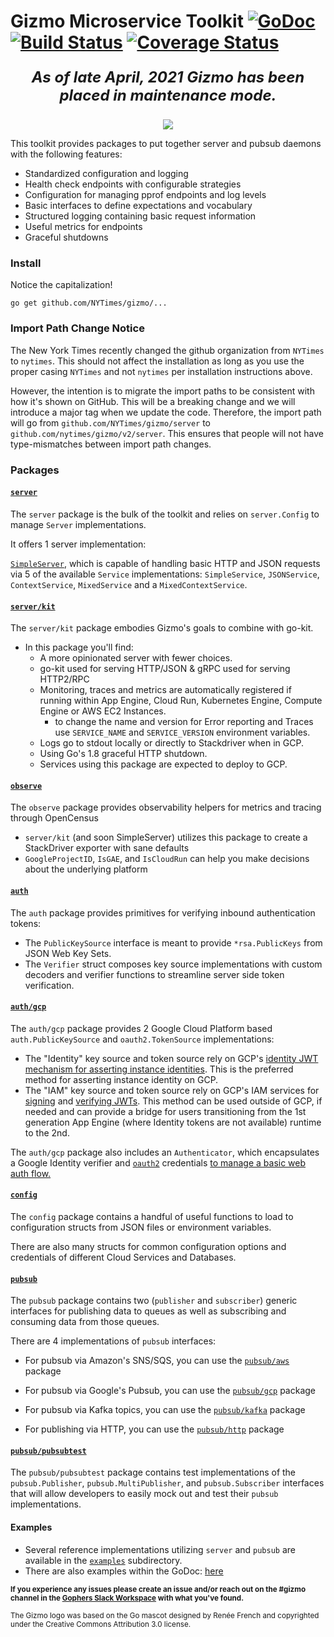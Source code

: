 # Gizmo Microservice Toolkit [![GoDoc](https://godoc.org/github.com/NYTimes/gizmo?status.svg)](https://godoc.org/github.com/NYTimes/gizmo) [![Build Status](https://travis-ci.org/nytimes/gizmo.svg?branch=master)](https://travis-ci.org/nytimes/gizmo) [![Coverage Status](https://coveralls.io/repos/nytimes/gizmo/badge.svg?branch=master&service=github)](https://coveralls.io/github/nytimes/gizmo?branch=master)

<p align="center" style="font-size:x-large;">
  <B><I>As of late April, 2021 Gizmo has been placed in maintenance mode.</I></B>
</p>

<p align="center">
  <img src="http://graphics8.nytimes.com/images/blogs/open/2015/gizmo.png"/>
</p>

This toolkit provides packages to put together server and pubsub daemons with the following features:

* Standardized configuration and logging
* Health check endpoints with configurable strategies
* Configuration for managing pprof endpoints and log levels
* Basic interfaces to define expectations and vocabulary
* Structured logging containing basic request information
* Useful metrics for endpoints
* Graceful shutdowns


### Install
Notice the capitalization!

`go get github.com/NYTimes/gizmo/...`

### Import Path Change Notice
The New York Times recently changed the github organization from `NYTimes` to `nytimes`. This should not affect the installation as long as you use the proper casing `NYTimes` and not `nytimes` per installation instructions above.

However, the intention is to migrate the import paths to be consistent with how it's shown on GitHub. This will be a breaking change and we will introduce a major tag when we update the code. Therefore, the import path will go from `github.com/NYTimes/gizmo/server` to `github.com/nytimes/gizmo/v2/server`. This ensures that people will not have type-mismatches between import path changes.

### Packages

#### [`server`](https://godoc.org/github.com/NYTimes/gizmo/server)

The `server` package is the bulk of the toolkit and relies on `server.Config` to manage `Server` implementations.

It offers 1 server implementation:

[`SimpleServer`](https://godoc.org/github.com/NYTimes/gizmo/server#SimpleServer), which is capable of handling basic HTTP and JSON requests via 5 of the available `Service` implementations: `SimpleService`, `JSONService`, `ContextService`, `MixedService` and a `MixedContextService`.

#### [`server/kit`](https://godoc.org/github.com/NYTimes/gizmo/server/kit)

The `server/kit` package embodies Gizmo's goals to combine with go-kit.

* In this package you'll find:
    * A more opinionated server with fewer choices.
    * go-kit used for serving HTTP/JSON & gRPC used for serving HTTP2/RPC
    * Monitoring, traces and metrics are automatically registered if running within App Engine, Cloud Run, Kubernetes Engine, Compute Engine or AWS EC2 Instances.
        * to change the name and version for Error reporting and Traces use `SERVICE_NAME` and `SERVICE_VERSION` environment variables.
    * Logs go to stdout locally or directly to Stackdriver when in GCP.
    * Using Go's 1.8 graceful HTTP shutdown.
    * Services using this package are expected to deploy to GCP.


#### [`observe`](https://godoc.org/github.com/NYTimes/gizmo/observe)

The `observe` package provides observability helpers for metrics and tracing through OpenCensus

* `server/kit` (and soon SimpleServer) utilizes this package to create a StackDriver exporter with sane defaults
* `GoogleProjectID`, `IsGAE`, and `IsCloudRun` can help you make decisions about the underlying platform

#### [`auth`](https://godoc.org/github.com/NYTimes/gizmo/auth)

The `auth` package provides primitives for verifying inbound authentication tokens:

* The `PublicKeySource` interface is meant to provide `*rsa.PublicKeys` from JSON Web Key Sets.
* The `Verifier` struct composes key source implementations with custom decoders and verifier functions to streamline server side token verification.

#### [`auth/gcp`](https://godoc.org/github.com/NYTimes/gizmo/auth/gcp)

The `auth/gcp` package provides 2 Google Cloud Platform based `auth.PublicKeySource` and `oauth2.TokenSource` implementations:

* The "Identity" key source and token source rely on GCP's [identity JWT mechanism for asserting instance identities](https://cloud.google.com/compute/docs/instances/verifying-instance-identity). This is the preferred method for asserting instance identity on GCP.
* The "IAM" key source and token source rely on GCP's IAM services for [signing](https://cloud.google.com/iam/reference/rest/v1/projects.serviceAccounts/signJwt) and [verifying JWTs](https://cloud.google.com/iam/reference/rest/v1/projects.serviceAccounts.keys/get). This method can be used outside of GCP, if needed and can provide a bridge for users transitioning from the 1st generation App Engine (where Identity tokens are not available) runtime to the 2nd.

The `auth/gcp` package also includes an `Authenticator`, which encapsulates a Google Identity verifier and [`oauth2`](https://godoc.org/golang.org/x/oauth2) credentials [to manage a basic web auth flow.](https://developers.google.com/identity/sign-in/web/backend-auth#verify-the-integrity-of-the-id-token)


#### [`config`](https://godoc.org/github.com/NYTimes/gizmo/config)

The `config` package contains a handful of useful functions to load to configuration structs from JSON files or environment variables.

There are also many structs for common configuration options and credentials of different Cloud Services and Databases.

#### [`pubsub`](https://godoc.org/github.com/NYTimes/gizmo/pubsub)

The `pubsub` package contains two (`publisher` and `subscriber`) generic interfaces for publishing data to queues as well as subscribing and consuming data from those queues.

There are 4 implementations of `pubsub` interfaces:

* For pubsub via Amazon's SNS/SQS, you can use the [`pubsub/aws`](https://godoc.org/github.com/NYTimes/gizmo/pubsub/aws) package

* For pubsub via Google's Pubsub, you can use the [`pubsub/gcp`](https://godoc.org/github.com/NYTimes/gizmo/pubsub/gcp) package

* For pubsub via Kafka topics, you can use the [`pubsub/kafka`](https://godoc.org/github.com/NYTimes/gizmo/pubsub/kafka) package

* For publishing via HTTP, you can use the [`pubsub/http`](https://godoc.org/github.com/NYTimes/gizmo/pubsub/http) package


#### [`pubsub/pubsubtest`](https://godoc.org/github.com/NYTimes/gizmo/pubsub/pubsubtest)

The `pubsub/pubsubtest` package contains test implementations of the `pubsub.Publisher`, `pubsub.MultiPublisher`, and `pubsub.Subscriber` interfaces that will allow developers to easily mock out and test their `pubsub` implementations.

#### Examples

* Several reference implementations utilizing `server` and `pubsub` are available in the [`examples`](https://github.com/NYTimes/gizmo/tree/master/examples) subdirectory.
* There are also examples within the GoDoc: [here](https://godoc.org/github.com/NYTimes/gizmo/examples)

<sub><strong>If you experience any issues please create an issue and/or reach out on the #gizmo channel in the [Gophers Slack Workspace](https://invite.slack.golangbridge.org) with what you've found.</strong></sub>

<sub>The Gizmo logo was based on the Go mascot designed by Renée French and copyrighted under the Creative Commons Attribution 3.0 license.</sub>
